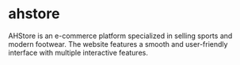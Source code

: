 # ahstore
AHStore is an e-commerce platform specialized in selling sports and modern footwear. The website features a smooth and user-friendly interface with multiple interactive features.
